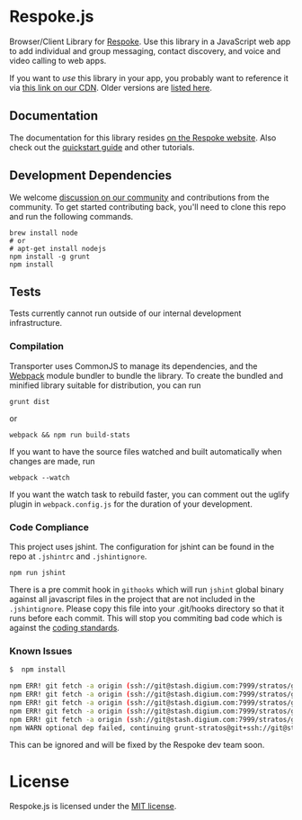 # Respoke.js

Browser/Client Library for [Respoke](https://www.respoke.io). Use this library in a JavaScript web app to add individual and group messaging, contact discovery, and voice and video calling to web apps.

If you want to *use* this library in your app, you probably want to reference it via [this link on our CDN](https://cdn.respoke.io/respoke.min.js). Older versions are
[listed here](https://cdn.respoke.io/list.html).

## Documentation

The documentation for this library resides [on the Respoke website](https://docs.respoke.io/js-library/respoke.html). Also check out the [quickstart guide](https://docs.respoke.io/) and other tutorials.

## Development Dependencies

We welcome [discussion on our community](http://community.respoke.io/) and contributions from the community. To get started contributing back, you'll need to clone this repo and run the following commands.

```
brew install node
# or
# apt-get install nodejs
npm install -g grunt
npm install
```

## Tests

Tests currently cannot run outside of our internal development infrastructure.

### Compilation
Transporter uses CommonJS to manage its dependencies, and the [Webpack](http://webpack.github.io/) module bundler to bundle the library. To create the bundled and minified library suitable for distribution, you can run

```
grunt dist
```

or

```
webpack && npm run build-stats
```

If you want to have the source files watched and built automatically when changes are made, run

```
webpack --watch
```

If you want the watch task to rebuild faster, you can comment out the uglify plugin in `webpack.config.js` for the duration of your development.

### Code Compliance

This project uses jshint.  The configuration for jshint can be found in the repo at `.jshintrc` and `.jshintignore`.

```
npm run jshint
```

There is a pre commit hook in `githooks` which will run `jshint` global binary against all javascript files in the project that are not included in the `.jshintignore`. Please copy this file into your .git/hooks directory so that it runs before each commit. This will stop you commiting bad code which is against the [coding standards](http://wiki.digium.internal/wiki/display/MERCURY/Coding+Conventions).

### Known Issues

```bash
$  npm install

npm ERR! git fetch -a origin (ssh://git@stash.digium.com:7999/stratos/grunt-stratos.git) Permission denied (publickey).
npm ERR! git fetch -a origin (ssh://git@stash.digium.com:7999/stratos/grunt-stratos.git) fatal: Could not read from remote repository.
npm ERR! git fetch -a origin (ssh://git@stash.digium.com:7999/stratos/grunt-stratos.git)
npm ERR! git fetch -a origin (ssh://git@stash.digium.com:7999/stratos/grunt-stratos.git) Please make sure you have the correct access rights
npm ERR! git fetch -a origin (ssh://git@stash.digium.com:7999/stratos/grunt-stratos.git) and the repository exists.
npm WARN optional dep failed, continuing grunt-stratos@git+ssh://git@stash.digium.com:7999/stratos/grunt-stratos.git
```

This can be ignored and will be fixed by the Respoke dev team soon.

# License

Respoke.js is licensed under the [MIT license](LICENSE).
